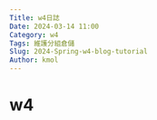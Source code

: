 ```yaml
---
Title: w4日誌
Date: 2024-03-14 11:00
Category: w4
Tags: 維護分組倉儲
Slug: 2024-Spring-w4-blog-tutorial
Author: kmol
---
```




<!-- PELICAN_END_SUMMARY -->

# w4
